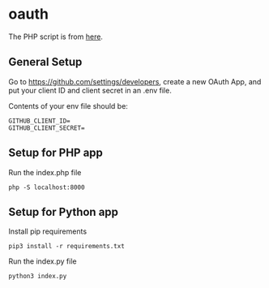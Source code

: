 # oauth
The PHP script is from [here](https://www.oauth.com/oauth2-servers/accessing-data/create-an-application/). 

## General Setup
Go to https://github.com/settings/developers, create a new OAuth App, and put your client ID and client secret in an .env file.

Contents of your env file should be:
```
GITHUB_CLIENT_ID=
GITHUB_CLIENT_SECRET=
```

## Setup for PHP app
Run the index.php file
```
php -S localhost:8000
```

## Setup for Python app
Install pip requirements
```
pip3 install -r requirements.txt
```

Run the index.py file
```
python3 index.py 
```
